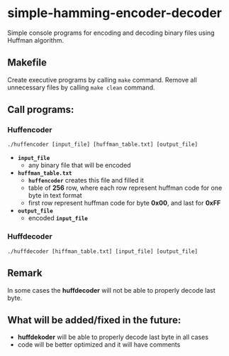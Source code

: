 # simple-hamming-encoder-decoder
Simple console programs for encoding and decoding binary files using Huffman algorithm.<br />

## Makefile
Create executive programs by calling `make` command.
Remove all unnecessary files by calling `make clean` command. 

## Call programs:

### Huffencoder
```
./huffencoder [input_file] [huffman_table.txt] [output_file]
```	
- **`input_file`** 
	* any binary file that will be encoded
- **`huffman_table.txt`** 
	* **`huffencoder`** creates this file and filled it
	* table of **256** row, where each row represent huffman code for one byte in text format
	* first row represent huffman code for byte **0x00**, and last for **0xFF**
- **`output_file`**
	* encoded **`input_file`**
	
### Huffdecoder
```
./huffdecoder [hiffman_table.txt] [input_file] [output_file]
```
## Remark
In some cases the **huffdecoder** will not be able to properly decode last byte.
## What will be added/fixed in the future:
- **huffdekoder** will be able to properly decode last byte in all cases
- code will be better optimized and it will have comments
